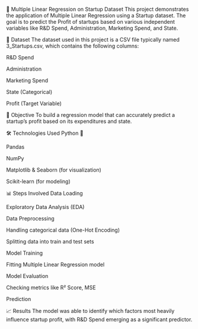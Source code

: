🚀 Multiple Linear Regression on Startup Dataset
This project demonstrates the application of Multiple Linear Regression using a Startup dataset. The goal is to predict the Profit of startups based on various independent variables like R&D Spend, Administration, Marketing Spend, and State.

📁 Dataset
The dataset used in this project is a CSV file typically named 3_Startups.csv, which contains the following columns:

R&D Spend

Administration

Marketing Spend

State (Categorical)

Profit (Target Variable)

📌 Objective
To build a regression model that can accurately predict a startup’s profit based on its expenditures and state.

🛠️ Technologies Used
Python 🐍

Pandas

NumPy

Matplotlib & Seaborn (for visualization)

Scikit-learn (for modeling)

📊 Steps Involved
Data Loading

Exploratory Data Analysis (EDA)

Data Preprocessing

Handling categorical data (One-Hot Encoding)

Splitting data into train and test sets

Model Training

Fitting Multiple Linear Regression model

Model Evaluation

Checking metrics like R² Score, MSE

Prediction

📈 Results
The model was able to identify which factors most heavily influence startup profit, with R&D Spend emerging as a significant predictor.

